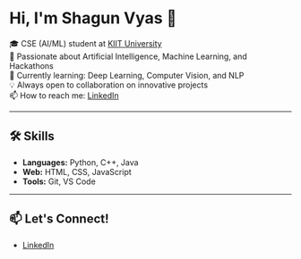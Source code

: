 # Hi, I'm Shagun Vyas 👋

🎓 CSE (AI/ML) student at [KIIT University](https://kiit.ac.in/)  
🔭 Passionate about Artificial Intelligence, Machine Learning, and Hackathons  
🌱 Currently learning: Deep Learning, Computer Vision, and NLP  
💡 Always open to collaboration on innovative projects  
📫 How to reach me: [LinkedIn](https://www.linkedin.com/in/shagun-vyas/)

---

## 🛠️ Skills

- **Languages:** Python, C++, Java
- **Web:** HTML, CSS, JavaScript
- **Tools:** Git, VS Code

---

## 📫 Let's Connect!

- [LinkedIn](https://www.linkedin.com/in/shagun-vyas/)
